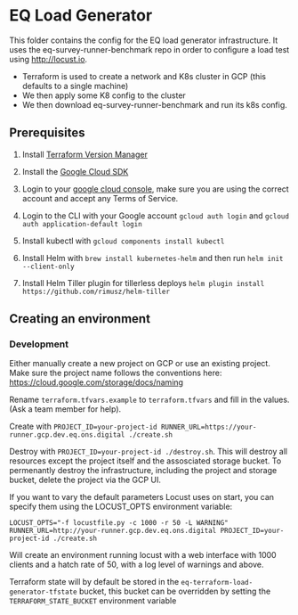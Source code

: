 # EQ Load Generator

This folder contains the config for the EQ load generator infrastructure. It uses the eq-survey-runner-benchmark repo in order to configure a load test using http://locust.io.

* Terraform is used to create a network and K8s cluster in GCP (this defaults to a single machine)
* We then apply some K8 config to the cluster
* We then download eq-survey-runner-benchmark and run its k8s config.

## Prerequisites

1. Install [Terraform Version Manager](https://github.com/kamatama41/tfenv)

1. Install the [Google Cloud SDK](https://cloud.google.com/sdk/docs/quickstarts)

1. Login to your [google cloud console](https://console.cloud.google.com/), make sure you are using the correct account and accept any Terms of Service.

1. Login to the CLI with your Google account `gcloud auth login` and `gcloud auth application-default login`

1. Install kubectl with `gcloud components install kubectl`

1. Install Helm with `brew install kubernetes-helm` and then run `helm init --client-only`

1. Install Helm Tiller plugin for tillerless deploys `helm plugin install https://github.com/rimusz/helm-tiller`

## Creating an environment

### Development

Either manually create a new project on GCP or use an existing project. Make sure the project name follows the conventions here: https://cloud.google.com/storage/docs/naming

Rename `terraform.tfvars.example` to `terraform.tfvars` and fill in the values. (Ask a team member for help).

Create with `PROJECT_ID=your-project-id RUNNER_URL=https://your-runner.gcp.dev.eq.ons.digital ./create.sh`

Destroy with `PROJECT_ID=your-project-id ./destroy.sh`. This will destroy all resources except the project itself and the assosciated storage bucket. To permenantly destroy the infrastructure, including the project and storage bucket, delete the project via the GCP UI.

If you want to vary the default parameters Locust uses on start, you can specify them using the LOCUST_OPTS environment variable:
```
LOCUST_OPTS="-f locustfile.py -c 1000 -r 50 -L WARNING" RUNNER_URL=http://your-runner.gcp.dev.eq.ons.digital PROJECT_ID=your-project-id ./create.sh
```
Will create an environment running locust with a web interface with 1000 clients and a hatch rate of 50, with a log level of warnings and above.

Terraform state will by default be stored in the `eq-terraform-load-generator-tfstate` bucket, this bucket can be overridden by setting the `TERRAFORM_STATE_BUCKET` environment variable


